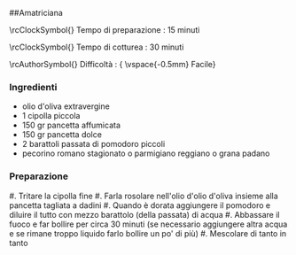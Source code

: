 ##Amatriciana

\rcClockSymbol{} Tempo di preparazione
: 15 minuti

\rcClockSymbol{} Tempo di cotturea
: 30 minuti

\rcAuthorSymbol{} Difficoltà
: { \vspace{-0.5mm} Facile}

### Ingredienti

- olio d'oliva extravergine
- 1 cipolla piccola
- 150 gr pancetta affumicata
- 150 gr pancetta dolce
- 2 barattoli passata di pomodoro piccoli
- pecorino romano stagionato o parmigiano reggiano o grana padano

### Preparazione

#. Tritare la cipolla fine
#. Farla rosolare nell'olio d'olio d'oliva insieme alla pancetta tagliata a dadini
#. Quando è dorata aggiungere il pomodoro e diluire il tutto con mezzo barattolo (della passata) di acqua
#. Abbassare il fuoco e far bollire per circa 30 minuti (se necessario aggiungere altra acqua e se rimane troppo liquido farlo bollire un po' di più)
#. Mescolare di tanto in tanto
